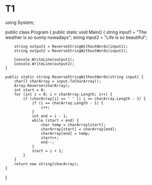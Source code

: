 # T1


using System;

public class Program {
    public static void Main() {
        string input1 = "The weather is so sunny nowadays";
        string input2 = "Life is so beautiful";
        
        string output1 = ReverseStringWithoutWords(input1);
        string output2 = ReverseStringWithoutWords(input2);
        
        Console.WriteLine(output1);
        Console.WriteLine(output2);
    }
    
    public static string ReverseStringWithoutWords(string input) {
        char[] charArray = input.ToCharArray();
        Array.Reverse(charArray);
        int start = 0;
        for (int i = 0; i < charArray.Length; i++) {
            if (charArray[i] == ' ' || i == charArray.Length - 1) {
                if (i == charArray.Length - 1) {
                    i++;
                }
                int end = i - 1;
                while (start < end) {
                    char temp = charArray[start];
                    charArray[start] = charArray[end];
                    charArray[end] = temp;
                    start++;
                    end--;
                }
                start = i + 1;
            }
        }
        return new string(charArray);
    }
}
